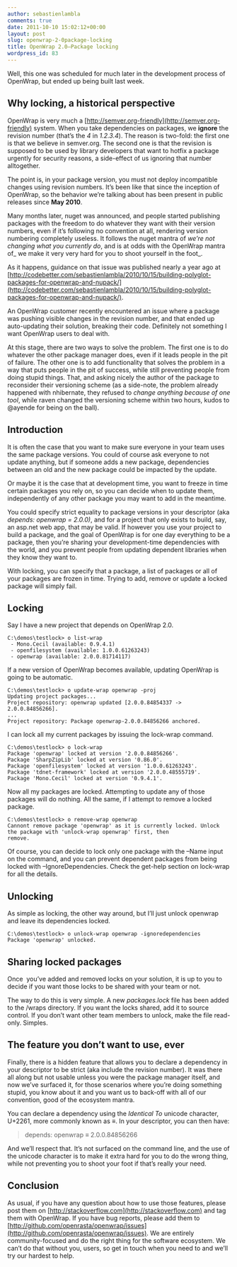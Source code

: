 ```yaml
---
author: sebastienlambla
comments: true
date: 2011-10-10 15:02:12+00:00
layout: post
slug: openwrap-2-0package-locking
title: OpenWrap 2.0–Package locking
wordpress_id: 83
---
```


Well, this one was scheduled for much later in the development process of OpenWrap, but ended up being built last week.


## Why locking, a historical perspective


OpenWrap is very much a [http://semver.org-friendly](http://semver.org-friendly) system. When you take dependencies on packages, we **ignore** the revision number (that’s the _4_ in _1.2.3.4_). The reason is two-fold: the first one is that we believe in semver.org. The second one is that the revision is supposed to be used by library developers that want to hotfix a package urgently for security reasons, a side-effect of us ignoring that number alltogether.

The point is, in your package version, you must not deploy incompatible changes using revision numbers. It’s been like that since the inception of OpenWrap, so the behavior we’re talking about has been present in public releases since **May 2010**.

Many months later, nuget was announced, and people started publishing packages with the freedom to do whatever they want with their version numbers, even if it’s following no convention at all, rendering version numbering completely useless. It follows the nuget mantra of _we’re not changing what you currently do_, and is at odds with the OpenWrap mantra of_ we make it very very hard for you to shoot yourself in the foot_.

As it happens, guidance on that issue was published nearly a year ago at [http://codebetter.com/sebastienlambla/2010/10/15/building-polyglot-packages-for-openwrap-and-nupack/](http://codebetter.com/sebastienlambla/2010/10/15/building-polyglot-packages-for-openwrap-and-nupack/).

An OpenWrap customer recently encountered an issue where a package was pushing visible changes in the revision number, and that ended up auto-updating their solution, breaking their code. Definitely not something I want OpenWrap users to deal with.

At this stage, there are two ways to solve the problem. The first one is to do whatever the other package manager does, even if it leads people in the pit of failure. The other one is to add functionality that solves the problem in a way that puts people in the pit of success, while still preventing people from doing stupid things. That, and asking nicely the author of the package to reconsider their versioning scheme (as a side-note, the problem already happened with nhibernate, they refused to _change anything because of one tool_, while raven changed the versioning scheme within two hours, kudos to @ayende for being on the ball).


## Introduction


It is often the case that you want to make sure everyone in your team uses the same package versions. You could of course ask everyone to not update anything, but if someone adds a new package, dependencies between an old and the new package could be impacted by the update.

Or maybe it is the case that at development time, you want to freeze in time certain packages you rely on, so you can decide when to update them, independently of any other package you may want to add in the meantime.

You could specify strict equality to package versions in your descriptor (aka _depends: openwrap = 2.0.0)_, and for a project that only exists to build, say, an asp.net web app, that may be valid. If however you use your project to build a package, and the goal of OpenWrap is for one day everything to be a package, then you’re sharing your development-time dependencies with the world, and you prevent people from updating dependent libraries when they know they want to.

With locking, you can specify that a package, a list of packages or all of your packages are frozen in time. Trying to add, remove or update a locked package will simply fail.


## Locking


Say I have a new project that depends on OpenWrap 2.0.

    
    C:\demos\testlock> o list-wrap
     - Mono.Cecil (available: 0.9.4.1)
     - openfilesystem (available: 1.0.0.61263243)
     - openwrap (available: 2.0.0.81714117)


If a new version of OpenWrap becomes available, updating OpenWrap is going to be automatic.

    
    C:\demos\testlock> o update-wrap openwrap -proj
    Updating project packages...
    Project repository: openwrap updated [2.0.0.84854337 -> 2.0.0.84856266].
    ...
    Project repository: Package openwrap-2.0.0.84856266 anchored.


I can lock all my current packages by issuing the lock-wrap command.

    
    C:\demos\testlock> o lock-wrap
    Package 'openwrap' locked at version '2.0.0.84856266'.
    Package 'SharpZipLib' locked at version '0.86.0'.
    Package 'openfilesystem' locked at version '1.0.0.61263243'.
    Package 'tdnet-framework' locked at version '2.0.0.48555719'.
    Package 'Mono.Cecil' locked at version '0.9.4.1'.


Now all my packages are locked. Attempting to update any of those packages will do nothing. All the same, if I attempt to remove a locked package.

    
    C:\demos\testlock> o remove-wrap openwrap
    Cannont remove package 'openwrap' as it is currently locked. Unlock the package with 'unlock-wrap openwrap' first, then
    remove.


Of course, you can decide to lock only one package with the –Name input on the command, and you can prevent dependent packages from being locked with –IgnoreDependencies. Check the get-help section on lock-wrap for all the details.


## Unlocking


As simple as locking, the other way around, but I’ll just unlock openwrap and leave its dependencies locked.

    
    C:\demos\testlock> o unlock-wrap openwrap -ignoredependencies
    Package 'openwrap' unlocked.




## Sharing locked packages


Once  you’ve added and removed locks on your solution, it is up to you to decide if you want those locks to be shared with your team or not.

The way to do this is very simple. A new _packages.lock_ file has been added to the /wraps directory. If you want the locks shared, add it to source control. If you don’t want other team members to unlock, make the file read-only. Simples.


## The feature you don’t want to use, ever


Finally, there is a hidden feature that allows you to declare a dependency in your descriptor to be strict (aka include the revision number). It was there all along but not usable unless you were the package manager itself, and now we’ve surfaced it, for those scenarios where you’re doing something stupid, you know about it and you want us to back-off with all of our convention, good of the ecosystem mantra.

You can declare a dependency using the _Identical To_ unicode character, U+2261, more commonly known as **≡**. In your descriptor, you can then have:


<blockquote>depends: openwrap ≡ 2.0.0.84856266</blockquote>


And we’ll respect that. It’s not surfaced on the command line, and the use of the unicode character is to make it extra hard for you to do the wrong thing, while not preventing you to shoot your foot if that’s really your need.


## Conclusion


As usual, if you have any question about how to use those features, please post them on [http://stackoverflow.com](http://stackoverflow.com) and tag them with OpenWrap. If you have bug reports, please add them to [http://github.com/openrasta/openwrap/issues](http://github.com/openrasta/openwrap/issues). We are entirely community-focused and do the right thing for the software ecosystem. We can’t do that without you, users, so get in touch when you need to and we’ll try our hardest to help.
